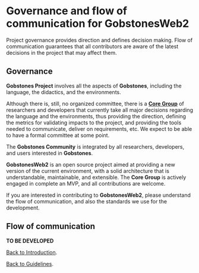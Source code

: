 # Governance and flow of communication for **GobstonesWeb2**

Project governance provides direction and defines decision making.
Flow of communication guarantees that all contributors are aware 
of the latest decisions in the project that may affect them.

## Governance

**Gobstones Project** involves all the aspects of **Gobstones**, 
including the language, the didactics, and the environments.

Although there is, still, no organized committee, there is a 
[**Core Group**](./03_01_Core_Group.html) of researchers and developers that 
currently take all major decisions regarding the language and the environments, 
thus providing the direction,  defining the metrics for validating impacts to 
the project, and providing the tools needed to communicate, deliver on 
requirements, etc.
We expect to be able to have a formal committee at some point.

The **Gobstones Community** is integrated by all researchers, developers, 
and users interested in **Gobstones**.

**GobstonesWeb2** is an open source project aimed at providing a new version 
of the current environment, with a solid architecture that is understandable, 
maintainable, and extensible.
The **Core Group** is actively engaged in complete an MVP, and all contributions 
are welcome.

If you are interested in contributing to **GobstonesWeb2**, please understand the 
flow of communication, and also the standards we use for the development.

## Flow of communication

**TO BE DEVELOPED**

[Back to Introduction](./00_Introduction.html).

[Back to Guidelines](../index.html).
